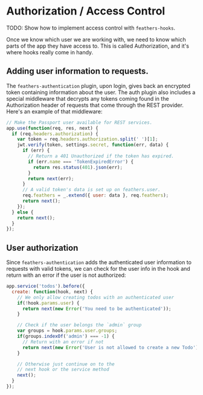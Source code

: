 # Authorization / Access Control

TODO: Show how to implement access control with `feathers-hooks`.

Once we know which user we are working with, we need to know which parts of the app they have access to. This is called Authorization, and it's where hooks really come in handy.

## Adding user information to requests.
The `feathers-authentication` plugin, upon login, gives back an encrypted token containing information about the user.  The auth plugin also includes a special middleware that decrypts any tokens coming found in the Authorization header of requests that come through the REST provider.  Here's an example of that middleware:

```js
// Make the Passport user available for REST services.
app.use(function(req, res, next) {
  if (req.headers.authorization) {
    var token = req.headers.authorization.split(' ')[1];
    jwt.verify(token, settings.secret, function(err, data) {
      if (err) {
        // Return a 401 Unauthorized if the token has expired.
        if (err.name === 'TokenExpiredError') {
          return res.status(401).json(err);
        }
        return next(err);
      }
      // A valid token's data is set up on feathers.user.
      req.feathers = _.extend({ user: data }, req.feathers);
      return next();
    });
  } else {
    return next();
  }
});
```

## User authorization
Since `feathers-authentication` adds the authenticated user information to requests with valid tokens, we can check for the user info in the hook and return with an error if the user is not authorized:

```js
app.service('todos').before({
  create: function(hook, next) {
    // We only allow creating todos with an authenticated user
    if(!hook.params.user) {
      return next(new Error('You need to be authenticated'));
    }

    // Check if the user belongs the `admin` group
    var groups = hook.params.user.groups;
    if(groups.indexOf('admin') === -1) {
      // Return with an error if not
      return next(new Error('User is not allowed to create a new Todo'));
    }

    // Otherwise just continue on to the
    // next hook or the service method
    next();
  }
});
```
